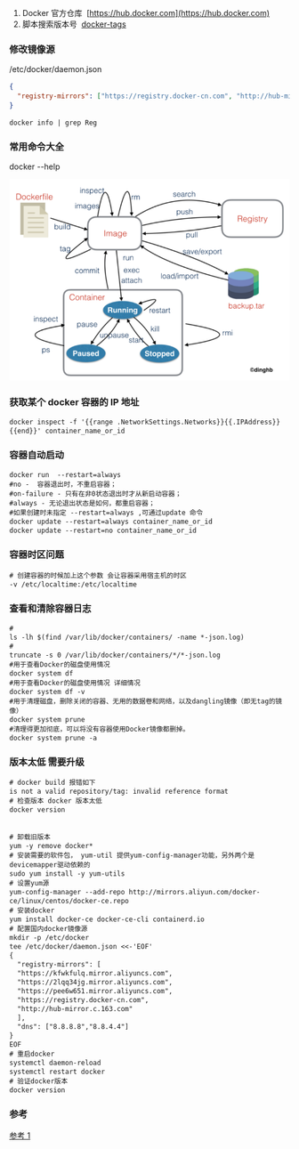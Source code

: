 1. Docker 官方仓库  [https://hub.docker.com](https://hub.docker.com)
2. 脚本搜索版本号  [docker-tags](https://blog.csdn.net/CodyGuo/article/details/86515354)

### 修改镜像源

/etc/docker/daemon.json

```json
{
  "registry-mirrors": ["https://registry.docker-cn.com", "http://hub-mirror.c.163.com", "https://docker.mirrors.ustc.edu.cn"]
}
```

```shell
docker info | grep Reg
```

### 常用命令大全

docker --help

![1.png](./imgs/1.png)

### 获取某个 docker 容器的 IP 地址

```shell
docker inspect -f '{{range .NetworkSettings.Networks}}{{.IPAddress}}{{end}}' container_name_or_id
```

### 容器自动启动

```shell
docker run  --restart=always
#no -  容器退出时，不重启容器；
#on-failure - 只有在非0状态退出时才从新启动容器；
#always - 无论退出状态是如何，都重启容器；
#如果创建时未指定 --restart=always ,可通过update 命令
docker update --restart=always container_name_or_id
docker update --restart=no container_name_or_id
```

### 容器时区问题

```shell
# 创建容器的时候加上这个参数 会让容器采用宿主机的时区
-v /etc/localtime:/etc/localtime
```

### 查看和清除容器日志

```shell
#
ls -lh $(find /var/lib/docker/containers/ -name *-json.log)
#
truncate -s 0 /var/lib/docker/containers/*/*-json.log
#用于查看Docker的磁盘使用情况
docker system df
#用于查看Docker的磁盘使用情况 详细情况
docker system df -v
#用于清理磁盘，删除关闭的容器、无用的数据卷和网络，以及dangling镜像（即无tag的镜像）
docker system prune
#清理得更加彻底，可以将没有容器使用Docker镜像都删掉。
docker system prune -a
```

### 版本太低 需要升级

```shell
# docker build 报错如下
is not a valid repository/tag: invalid reference format
# 检查版本 docker 版本太低
docker version


# 卸载旧版本
yum -y remove docker*
# 安装需要的软件包， yum-util 提供yum-config-manager功能，另外两个是devicemapper驱动依赖的
sudo yum install -y yum-utils
# 设置yum源
yum-config-manager --add-repo http://mirrors.aliyun.com/docker-ce/linux/centos/docker-ce.repo
# 安装docker
yum install docker-ce docker-ce-cli containerd.io
# 配置国内docker镜像源
mkdir -p /etc/docker
tee /etc/docker/daemon.json <<-'EOF'
{
  "registry-mirrors": [
  "https://kfwkfulq.mirror.aliyuncs.com",
  "https://2lqq34jg.mirror.aliyuncs.com",
  "https://pee6w651.mirror.aliyuncs.com",
  "https://registry.docker-cn.com",
  "http://hub-mirror.c.163.com"
  ],
  "dns": ["8.8.8.8","8.8.4.4"]
}
EOF
# 重启docker
systemctl daemon-reload
systemctl restart docker
# 验证docker版本
docker version
```

### 参考

[参考 1](https://developer.aliyun.com/article/272173)
